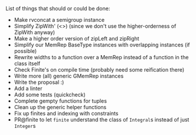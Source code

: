 List of things that should or could be done:

- Make rvconcat a semigroup instance
- Simplify ZipWith' (<>) (since we don't use the higher-orderness of ZipWith anyway)
- Make a higher order version of zipLeft and zipRight
- Simplify our MemRep BaseType instances with overlapping instances (if possible)
- Rewrite widths to a function over a MemRep instead of a function in the class itself
- Check Finite's on compile time (probably need some reification there)
- Write more (all) generic GMemRep instances
- Write the proposal :)
- Add a linter
- Add some tests (quickcheck)
- Complete gempty functions for tuples
- Clean up the generic helper functions
- Fix up finites and indexing with constraints
- PR@finite to let `finite` understand the class of `Integral`s instead of just `Integer`s
